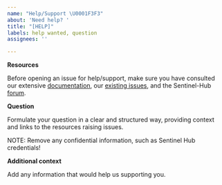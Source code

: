 ```yaml
---
name: "Help/Support \U0001F3F3️"
about: 'Need help? '
title: "[HELP]"
labels: help wanted, question
assignees: ''

---
```


**Resources**

Before opening an issue for help/support, make sure you have consulted our extensive [documentation](https://eo-learn.readthedocs.io/en/latest/), our [existing issues](https://github.com/sentinel-hub/eo-learn/issues), and the Sentinel-Hub [forum](https://forum.sentinel-hub.com/).

**Question**

Formulate your question in a clear and structured way, providing context and links to the resources raising issues.

NOTE: Remove any confidential information, such as Sentinel Hub credentials!

**Additional context**

Add any information that would help us supporting you.
